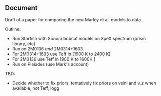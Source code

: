 ## Document

Draft of a paper for comparing the new Marley et al. models to data.


Outline:

- Run Starfish with Sonora bobcat models on SpeX spectrum (prism library, etc)
- Run on 2M0136 *and* 2M0314+1603.
- For 2M0314+1603 use Teff in [1900 K to 2400 K]
- For 2M0136 use Teff in [900 K to 1600K ]
- Run on Pleiades (use Mark's account)

TBD:

- Decide whether to fix priors, tentatively fix priors on vsini and v_z when available, not Teff, logg

